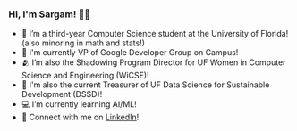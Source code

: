 ### Hi, I'm Sargam! 🦦🌱

- 📘 I’m a third-year Computer Science student at the University of Florida! (also minoring in math and stats!)
- 🌻 I'm currently VP of Google Developer Group on Campus!
- 🫂 I’m also the Shadowing Program Director for UF Women in Computer Science and Engineering (WiCSE)!
- 🏦 I'm also the current Treasurer of UF Data Science for Sustainable Development (DSSD)!
- 💻 I’m currently learning AI/ML!
- 💬 Connect with me on [LinkedIn](https://www.linkedin.com/in/sargam-thakur/)!
